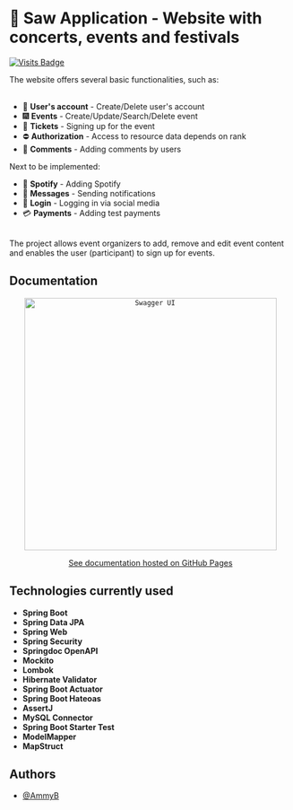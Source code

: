 # :date: Saw Application - Website with concerts, events and festivals
[![Visits Badge](https://badges.pufler.dev/visits/AmmyB/SAW?&color=green)](https://github.com/AmmyB/SAW)

The website offers several basic functionalities, such as:
<br /><br />
* :bust_in_silhouette: **User's account** - Create/Delete user's account
* :fireworks: **Events** - Create/Update/Search/Delete event
* :ticket: **Tickets** - Signing up for the event
* :no_entry: **Authorization** - Access to resource data depends on rank
* :speech_balloon: **Comments** - Adding comments by users

Next to be implemented:
* :musical_note: **Spotify** - Adding Spotify
* :e-mail: **Messages** - Sending notifications
* :closed_lock_with_key: **Login** - Logging in via social media
* :credit_card: **Payments** - Adding test payments
  <br /><br />

The project allows event organizers to add, remove and edit event content and enables the user (participant) to sign up for events.

## Documentation
<div align="center">

<code><img height="450" src="https://github.com/AmmyB/SAW/assets/113260620/f46715b3-cb17-4fee-a73e-30a2840f580f" alt="Swagger UI" title="Swagger UI"/></code>

<p></p>

[See documentation hosted on GitHub Pages](https://ammyb.github.io/SAW/)

</div>

## Technologies currently used

* **Spring Boot**
* **Spring Data JPA**
* **Spring Web**
* **Spring Security**
* **Springdoc OpenAPI**
* **Mockito**
* **Lombok**
* **Hibernate Validator**
* **Spring Boot Actuator**
* **Spring Boot Hateoas**
* **AssertJ**
* **MySQL Connector**
* **Spring Boot Starter Test**
* **ModelMapper**
* **MapStruct**

## Authors

- [@AmmyB](https://github.com/AmmyB)

